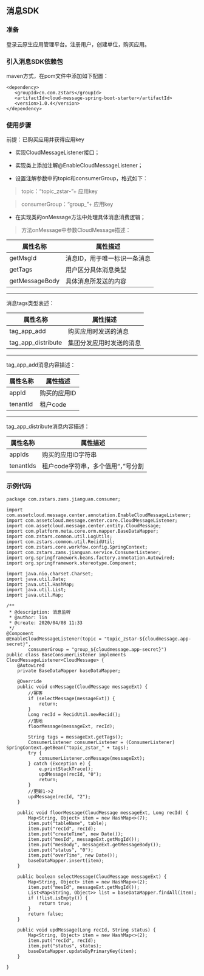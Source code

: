 ## 消息SDK
### 准备

登录云原生应用管理平台。注册用户，创建单位，购买应用。
### 引入消息SDK依赖包

maven方式，在pom文件中添加如下配置：
``` 
<dependency>
   <groupId>cn.com.zstars</groupId>
   <artifactId>cloud-message-spring-boot-starter</artifactId>
   <version>1.0.4</version>
</dependency>
```

### 使用步骤

前提：已购买应用并获得应用key

* 实现CloudMessageListener<CloudMessage>接口；

* 实现类上添加注解@EnableCloudMessageListener；
* 设置注解参数中的topic和consumerGroup，格式如下：

> topic：“topic_zstar-”+ 应用key

> consumerGroup：“group_”+ 应用key

* 在实现类的onMessage方法中处理具体消息消费逻辑；

> 方法onMessage中参数CloudMessage描述：

| 属性名称       | 属性描述                     |
| -------------- | ---------------------------- |
| getMsgId       | 消息ID，用于唯一标识一条消息 |
| getTags        | 用户区分具体消息类型         |
| getMessageBody | 具体消息所发送的内容         |

*** 

消息tags类型表述：

| 属性名称           | 属性描述                 |
| ------------------ | ------------------------ |
| tag_app_add        | 购买应用时发送的消息     |
| tag_app_distribute | 集团分发应用时发送的消息 |

 ***

tag_app_add消息内容描述：

| 属性名称 | 属性描述     |
| -------- | ------------ |
| appId    | 购买的应用ID |
| tenantId | 租户code     |

***

tag_app_distribute消息内容描述：

| 属性名称  | 属性描述                           |
| --------- | ---------------------------------- |
| appIds    | 购买的应用ID字符串                 |
| tenantIds | 租户code字符串，多个值用“，”号分割 |

### 示例代码

```
package com.zstars.zams.jianguan.consumer;

import com.assetcloud.message.center.annotation.EnableCloudMessageListener;
import com.assetcloud.message.center.core.CloudMessageListener;
import com.assetcloud.message.center.entity.CloudMessage;
import com.platform.meta.core.orm.mapper.BaseDataMapper;
import com.zstars.common.util.LogUtils;
import com.zstars.common.util.RecidUtil;
import com.zstars.core.workfow.config.SpringContext;
import com.zstars.zams.jianguan.service.ConsumerListener;
import org.springframework.beans.factory.annotation.Autowired;
import org.springframework.stereotype.Component;

import java.nio.charset.Charset;
import java.util.Date;
import java.util.HashMap;
import java.util.List;
import java.util.Map;

/**
 * @description: 消息监听
 * @author: lin
 * @create: 2020/04/08 11:33
 */
@Component
@EnableCloudMessageListener(topic = "topic_zstar-${cloudmessage.app-secret}",
        consumerGroup = "group_${cloudmessage.app-secret}")
public class BaseConsumerListener implements CloudMessageListener<CloudMessage> {
    @Autowired
    private BaseDataMapper baseDataMapper;

    @Override
    public void onMessage(CloudMessage messageExt) {      
        //幂等
        if (selectMessage(messageExt)) {
            return;
        }
        Long recId = RecidUtil.newRecid();
        //落地
        floorMessage(messageExt, recId);

        String tags = messageExt.getTags();
        ConsumerListener consumerListener = (ConsumerListener) SpringContext.getBean("topic_zstar_" + tags);
        try {
            consumerListener.onMessage(messageExt);
        } catch (Exception e) {
            e.printStackTrace();
            updMessage(recId, "0");
            return;
        }
        //更新1->2
        updMessage(recId, "2");
    }

    public void floorMessage(CloudMessage messageExt, Long recId) {
        Map<String, Object> item = new HashMap<>(7);
        item.put("tableName", table);
        item.put("recId", recId);
        item.put("createTime", new Date());
        item.put("mesId", messageExt.getMsgId());
        item.put("mesBody", messageExt.getMessageBody());
        item.put("status", "0");
        item.put("overTime", new Date());
        baseDataMapper.insert(item);
    }

    public boolean selectMessage(CloudMessage messageExt) {
        Map<String, Object> item = new HashMap<>(2);
        item.put("mesId", messageExt.getMsgId());
        List<Map<String, Object>> list = baseDataMapper.findAll(item);
        if (!list.isEmpty()) {
            return true;
        }
        return false;
    }

    public void updMessage(Long recId, String status) {
        Map<String, Object> item = new HashMap<>(2);
        item.put("recId", recId);
        item.put("status", status);
        baseDataMapper.updateByPrimaryKey(item);
    }

}
```
